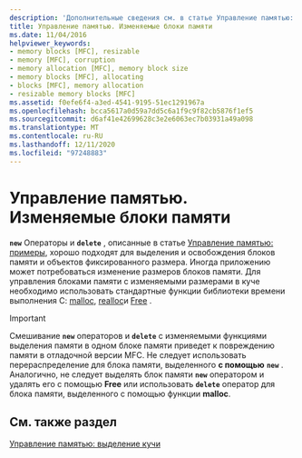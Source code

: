 ```yaml
---
description: 'Дополнительные сведения см. в статье Управление памятью: изменяемые блоки памяти'
title: Управление памятью. Изменяемые блоки памяти
ms.date: 11/04/2016
helpviewer_keywords:
- memory blocks [MFC], resizable
- memory [MFC], corruption
- memory allocation [MFC], memory block size
- memory blocks [MFC], allocating
- blocks [MFC], memory allocation
- resizable memory blocks [MFC]
ms.assetid: f0efe6f4-a3ed-4541-9195-51ec1291967a
ms.openlocfilehash: bcca5617a0d59a7dd5c6a1f9c9f82cb5876f1ef5
ms.sourcegitcommit: d6af41e42699628c3e2e6063ec7b03931a49a098
ms.translationtype: MT
ms.contentlocale: ru-RU
ms.lasthandoff: 12/11/2020
ms.locfileid: "97248883"
---
```

# <a name="memory-management-resizable-memory-blocks"></a>Управление памятью. Изменяемые блоки памяти

**`new`** Операторы и **`delete`** , описанные в статье [Управление памятью: примеры](memory-management-examples.md), хорошо подходят для выделения и освобождения блоков памяти и объектов фиксированного размера. Иногда приложению может потребоваться изменение размеров блоков памяти. Для управления блоками памяти с изменяемыми размерами в куче необходимо использовать стандартные функции библиотеки времени выполнения C: [malloc](../c-runtime-library/reference/malloc.md), [realloc](../c-runtime-library/reference/realloc.md)и [Free](../c-runtime-library/reference/free.md) .

> [!IMPORTANT]
> Смешивание **`new`** операторов и **`delete`** с изменяемыми функциями выделения памяти в одном блоке памяти приведет к повреждению памяти в отладочной версии MFC. Не следует использовать перераспределение для блока памяти, выделенного **с помощью** **`new`** . Аналогично, не следует выделять блок памяти **`new`** оператором и удалять его с помощью **Free** или использовать **`delete`** оператор для блока памяти, выделенного с помощью функции **malloc**.

## <a name="see-also"></a>См. также раздел

[Управление памятью: выделение кучи](memory-management-heap-allocation.md)
